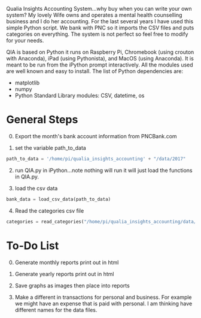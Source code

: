 Qualia Insights Accounting System...why buy when you can write
your own system? My lovely Wife owns and operates a mental health
counselling business and I do her accounting.  For the last several
years I have used this simple Python script.  We bank with PNC so
it imports the CSV files and puts categories on everything.  The
system is not perfect so feel free to modify for your needs.

QIA is based on Python it runs on Raspberry Pi, Chromebook (using crouton with
Anaconda), iPad (using Pythonista), and MacOS (using Anaconda).  It is meant
to be run from the iPython prompt interactively. All the modules used are well
known and easy to install. The list of Python dependencies are:
* matplotlib
* numpy
* Python Standard Library modules: CSV, datetime, os

# General Steps

0. Export the month's bank account information from PNCBank.com

1. set the variable path_to_data
```python
path_to_data = '/home/pi/qualia_insights_accounting' + "/data/2017"
```

2. run QIA.py in iPython...note nothing will run it will just load
the functions in QIA.py.

3. load the csv data
```python
bank_data = load_csv_data(path_to_data)
```

4. Read the categories csv file
```python
categories = read_categories("/home/pi/qualia_insights_accounting/data/categories.csv")
```

# To-Do List


0. Generate monthly reports print out in html

1. Generate yearly reports print out in html

2. Save graphs as images then place into reports

3. Make a different in transactions for personal and business.  For example
we might have an expense that is paid with personal.  I am thinking have
different names for the data files.

